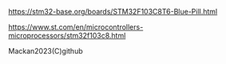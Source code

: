 https://stm32-base.org/boards/STM32F103C8T6-Blue-Pill.html

https://www.st.com/en/microcontrollers-microprocessors/stm32f103c8.html

Mackan2023(C)github
